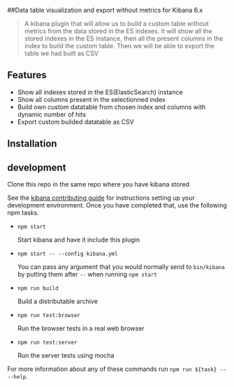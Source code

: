 ##Data table visualization and export without metrics for Kibana 6.x

> A kibana plugin that will allow us to build a custom table without metrics from the data stored in the ES indexes. It will show all the stored indexes in the ES instance, then all the present columns in the index to build the custom table. Then we will be able to export the table we had built as CSV

## Features

* Show all indexes stored in the ES(ElasticSearch) instance
* Show all columns present in the selectionned index
* Build own custom datatable from chosen index and columns with dynamic number of hits
* Export custom builded datatable as CSV

## Installation


## development

Clone this repo in the same repo where you have kibana stored

See the [kibana contributing guide](https://github.com/elastic/kibana/blob/master/CONTRIBUTING.md) for instructions setting up your development environment. Once you have completed that, use the following npm tasks.

  - `npm start`

    Start kibana and have it include this plugin

  - `npm start -- --config kibana.yml`

    You can pass any argument that you would normally send to `bin/kibana` by putting them after `--` when running `npm start`

  - `npm run build`

    Build a distributable archive

  - `npm run test:browser`

    Run the browser tests in a real web browser

  - `npm run test:server`

    Run the server tests using mocha

For more information about any of these commands run `npm run ${task} -- --help`.
